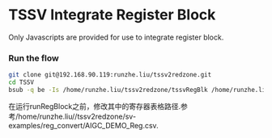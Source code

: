 # TSSV  Integrate Register Block

Only Javascripts are provided for use to integrate register block.


### Run the flow
```bash
git clone git@192.168.90.119:runzhe.liu/tssv2redzone.git
cd TSSV
bsub -q be -Is /home/runzhe.liu/tssv2redzone/tssvRegBlk /home/runzhe.liu/tssv2redzone/sv-examples/reg_convert/AIGC_DEMO_Reg.csv 
```
在运行runRegBlock之前，修改其中的寄存器表格路径.参考/home/runzhe.liu//tssv2redzone/sv-examples/reg_convert/AIGC_DEMO_Reg.csv.



